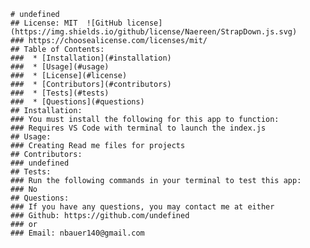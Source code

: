 
    # undefined
    ## License: MIT  ![GitHub license](https://img.shields.io/github/license/Naereen/StrapDown.js.svg)
    ### https://choosealicense.com/licenses/mit/
    ## Table of Contents:
    ###  * [Installation](#installation)
    ###  * [Usage](#usage)
    ###  * [License](#license)
    ###  * [Contributors](#contributors)
    ###  * [Tests](#tests)
    ###  * [Questions](#questions)
    ## Installation:
    ### You must install the following for this app to function:
    ### Requires VS Code with terminal to launch the index.js
    ## Usage:
    ### Creating Read me files for projects
    ## Contributors:
    ### undefined
    ## Tests:
    ### Run the following commands in your terminal to test this app:
    ### No
    ## Questions:
    ### If you have any questions, you may contact me at either
    ### Github: https://github.com/undefined
    ### or
    ### Email: nbauer140@gmail.com
  
